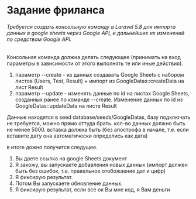 # Задание фриланса

###### Требуется создать консольную команду в Laravel 5.8 для импорта данных в google sheets через Google API, и дальнейших их изменений по средствам Google API.

Консольная команда должна делать следующее (принимать на вход параметры в зависимости от этого выполнять те или иные действия). 

1. параметр --create - из данных создавать Google Sheets с набором листов (Users, Test, Result) + импорт из GoogleDatas::createData на лист Result
2. параметр --update - изменять данные по id на листах Google Sheets, созданных ранее по команде --create. Изменение данных по id из GoogleDatas::updateData на листe Result

Данные находятся в seed database/seeds/GoogleDatas, базу подключать не требуется, можно прямо оттуда брать.
кол-во данных должно быть не менее 5000.
вставка должна быть (без апострофа в начале, т.е. если вставите дату она автоматически определись как дата)

в итоге дожно получится следущее.
1. Вы даете ссылка на google Sheets документ
2. Я захожу, вы запускаете добавления новых данных (импорт должен быть без ошибок, т.е. правельное отобожаение дат и цифр)
3. Я фиксирую результат.
4. Потом Вы запускаете обновление данных.
5. Я фиксирую результат, если все ок Вы мне код, я Вам деньги

